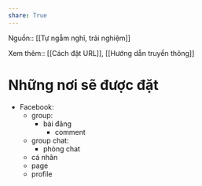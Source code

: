 ```yaml
---
share: True
---
```

Nguồn:: [[Tự ngẫm nghĩ, trải nghiệm]]

Xem thêm:: [[Cách đặt URL]], [[Hướng dẫn truyền thông]]
# Những nơi sẽ được đặt
- Facebook:
	- group:
		- bài đăng
			- comment
	- group chat:
		- phòng chat
	- cá nhân
	- page
	- profile
